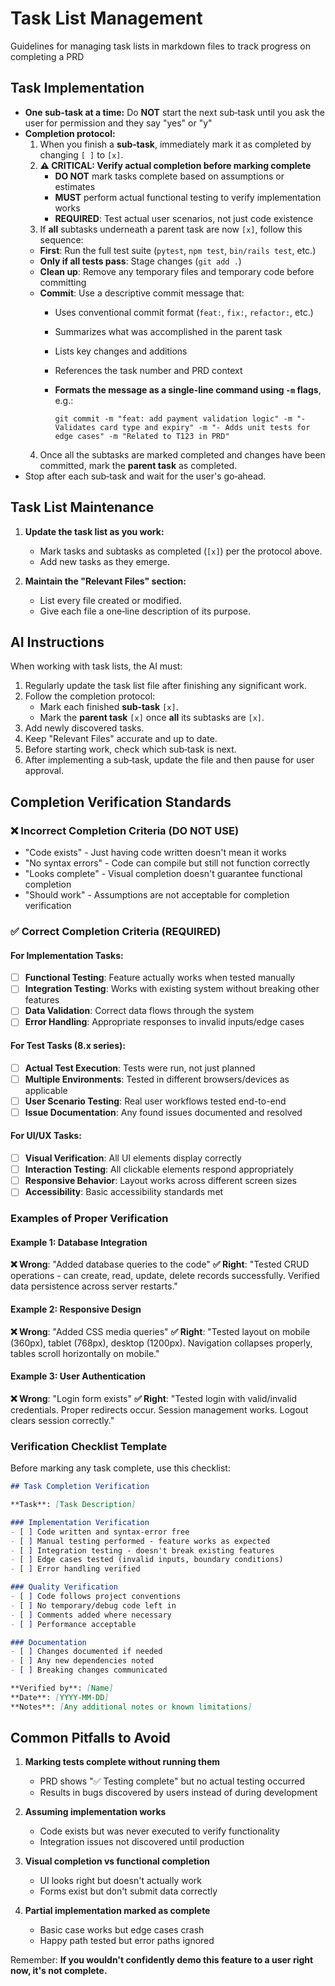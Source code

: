 # Task List Management

Guidelines for managing task lists in markdown files to track progress on completing a PRD

## Task Implementation
- **One sub-task at a time:** Do **NOT** start the next sub‑task until you ask the user for permission and they say "yes" or "y"
- **Completion protocol:**
  1. When you finish a **sub‑task**, immediately mark it as completed by changing `[ ]` to `[x]`.
  2. **⚠️ CRITICAL: Verify actual completion before marking complete**
     - **DO NOT** mark tasks complete based on assumptions or estimates
     - **MUST** perform actual functional testing to verify implementation works
     - **REQUIRED**: Test actual user scenarios, not just code existence
  3. If **all** subtasks underneath a parent task are now `[x]`, follow this sequence:
    - **First**: Run the full test suite (`pytest`, `npm test`, `bin/rails test`, etc.)
    - **Only if all tests pass**: Stage changes (`git add .`)
    - **Clean up**: Remove any temporary files and temporary code before committing
    - **Commit**: Use a descriptive commit message that:
      - Uses conventional commit format (`feat:`, `fix:`, `refactor:`, etc.)
      - Summarizes what was accomplished in the parent task
      - Lists key changes and additions
      - References the task number and PRD context
      - **Formats the message as a single-line command using `-m` flags**, e.g.:

        ```
        git commit -m "feat: add payment validation logic" -m "- Validates card type and expiry" -m "- Adds unit tests for edge cases" -m "Related to T123 in PRD"
        ```
  4. Once all the subtasks are marked completed and changes have been committed, mark the **parent task** as completed.
- Stop after each sub‑task and wait for the user's go‑ahead.

## Task List Maintenance

1. **Update the task list as you work:**
   - Mark tasks and subtasks as completed (`[x]`) per the protocol above.
   - Add new tasks as they emerge.

2. **Maintain the "Relevant Files" section:**
   - List every file created or modified.
   - Give each file a one‑line description of its purpose.

## AI Instructions

When working with task lists, the AI must:

1. Regularly update the task list file after finishing any significant work.
2. Follow the completion protocol:
   - Mark each finished **sub‑task** `[x]`.
   - Mark the **parent task** `[x]` once **all** its subtasks are `[x]`.
3. Add newly discovered tasks.
4. Keep "Relevant Files" accurate and up to date.
5. Before starting work, check which sub‑task is next.
6. After implementing a sub‑task, update the file and then pause for user approval.

## Completion Verification Standards

### ❌ Incorrect Completion Criteria (DO NOT USE)
- "Code exists" - Just having code written doesn't mean it works
- "No syntax errors" - Code can compile but still not function correctly  
- "Looks complete" - Visual completion doesn't guarantee functional completion
- "Should work" - Assumptions are not acceptable for completion verification

### ✅ Correct Completion Criteria (REQUIRED)

#### For Implementation Tasks:
- [ ] **Functional Testing**: Feature actually works when tested manually
- [ ] **Integration Testing**: Works with existing system without breaking other features
- [ ] **Data Validation**: Correct data flows through the system
- [ ] **Error Handling**: Appropriate responses to invalid inputs/edge cases

#### For Test Tasks (8.x series):
- [ ] **Actual Test Execution**: Tests were run, not just planned
- [ ] **Multiple Environments**: Tested in different browsers/devices as applicable
- [ ] **User Scenario Testing**: Real user workflows tested end-to-end
- [ ] **Issue Documentation**: Any found issues documented and resolved

#### For UI/UX Tasks:
- [ ] **Visual Verification**: All UI elements display correctly
- [ ] **Interaction Testing**: All clickable elements respond appropriately
- [ ] **Responsive Behavior**: Layout works across different screen sizes
- [ ] **Accessibility**: Basic accessibility standards met

### Examples of Proper Verification

#### Example 1: Database Integration
**❌ Wrong**: "Added database queries to the code"
**✅ Right**: "Tested CRUD operations - can create, read, update, delete records successfully. Verified data persistence across server restarts."

#### Example 2: Responsive Design  
**❌ Wrong**: "Added CSS media queries"
**✅ Right**: "Tested layout on mobile (360px), tablet (768px), desktop (1200px). Navigation collapses properly, tables scroll horizontally on mobile."

#### Example 3: User Authentication
**❌ Wrong**: "Login form exists"
**✅ Right**: "Tested login with valid/invalid credentials. Proper redirects occur. Session management works. Logout clears session correctly."

### Verification Checklist Template

Before marking any task complete, use this checklist:

```markdown
## Task Completion Verification

**Task**: [Task Description]

### Implementation Verification
- [ ] Code written and syntax-error free
- [ ] Manual testing performed - feature works as expected
- [ ] Integration testing - doesn't break existing features
- [ ] Edge cases tested (invalid inputs, boundary conditions)
- [ ] Error handling verified

### Quality Verification  
- [ ] Code follows project conventions
- [ ] No temporary/debug code left in
- [ ] Comments added where necessary
- [ ] Performance acceptable

### Documentation
- [ ] Changes documented if needed
- [ ] Any new dependencies noted
- [ ] Breaking changes communicated

**Verified by**: [Name]
**Date**: [YYYY-MM-DD]
**Notes**: [Any additional notes or known limitations]
```

## Common Pitfalls to Avoid

1. **Marking tests complete without running them**
   - PRD shows "✅ Testing complete" but no actual testing occurred
   - Results in bugs discovered by users instead of during development

2. **Assuming implementation works**  
   - Code exists but was never executed to verify functionality
   - Integration issues not discovered until production

3. **Visual completion vs functional completion**
   - UI looks right but doesn't actually work
   - Forms exist but don't submit data correctly

4. **Partial implementation marked as complete**
   - Basic case works but edge cases crash
   - Happy path tested but error paths ignored

Remember: **If you wouldn't confidently demo this feature to a user right now, it's not complete.**